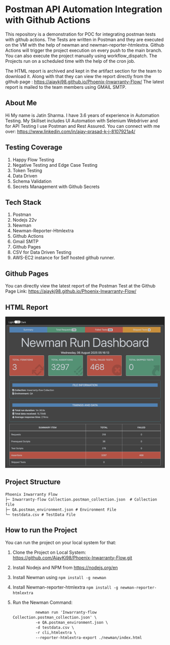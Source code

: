 # Postman API Automation Integration with Github Actions

This repository is a demonstration for POC for integrating postman tests with github actions. The Tests are written in Postman and they are executed on the VM with the help of newman and newman-reporter-htmlextra.
Github Actions will trigger the project execution on every push to the main branch. You can also execute the project manually using workflow_dispatch. The Projects run on a scheduled time with the help of the cron job.

The HTML report is archived and kept in the artifact section for the team to download it. Along with that they can view the report directly from the github page : https://ajaykj98.github.io/Phoenix-Inwarranty-Flow/
The latest report is mailed to the team members using GMAIL SMTP.

## About Me ##
Hi My name is Jatin Sharma. I have 3.6 years of experience in Automation Testing. My Skillset includes UI Automation with Selenium Webdriver and for API Testing I use Postman and Rest Assured.
You can connect with me over: https://www.linkedin.com/in/ajay-prasad-k-j-8107921a4/

## Testing Coverage ##
1. Happy Flow Testing
2. Negative Testing and Edge Case Testing
3. Token Testing
4. Data Driven
5. Schema Validation
6. Secrets Management with Github Secrets

## Tech Stack ##
1. Postman
2. Nodejs 22v
3. Newman
4. Newman-Reporter-Htmlextra
5. Github Actions
6. Gmail SMTP
7. Github Pages
8. CSV for Data Driven Testing
9. AWS-EC2 instance for Self hosted github runner.

## Github Pages ##
You can directly view the latest report of the Postman Test at the Github Page Link: https://ajaykj98.github.io/Phoenix-Inwarranty-Flow/

## HTML Report ##
![Postman Report](https://github.com/AjayKj98/Phoenix-Inwarranty-Flow/blob/static-content/Newman-report.png)

## Project Structure ##
```
Phoenix Inwarranty Flow
├─ Inwarranty-flow Collection.postman_collection.json  # Collection file
├─ QA.postman_environment.json # Environment File
└─ testdata.csv # TestData File

```

## How to run the Project ##
You can run the project on your local system for that:
1. Clone the Project on Local System: https://github.com/AjayKj98/Phoenix-Inwarranty-Flow.git
2. Install Nodejs and NPM from https://nodejs.org/en
3. Install Newman using ```npm install -g newman```
4. Install Newman-reporter-htmlextra ```npm install -g newman-reporter-htmlextra```
5. Run the Newman Command:
   
   ```
             newman run 'Inwarranty-flow Collection.postman_collection.json' \
             -e QA.postman_environment.json \
             -d testdata.csv \
             -r cli,htmlextra \
             --reporter-htmlextra-export ./newman/index.html
   ```





